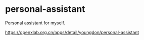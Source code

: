 # personal-assistant

Personal assistant for myself.

https://openxlab.org.cn/apps/detail/youngdon/personal-assistant
